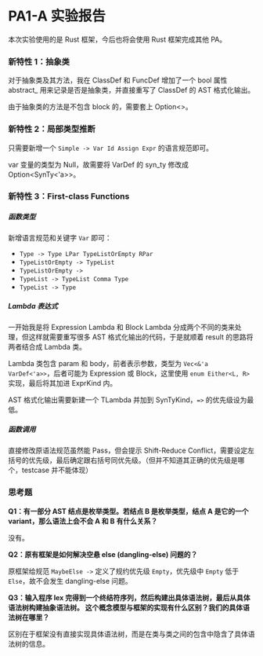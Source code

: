 # PA1-A 实验报告

本次实验使用的是 Rust 框架，今后也将会使用 Rust 框架完成其他 PA。

### 新特性 1：抽象类

对于抽象类及其方法，我在 ClassDef 和 FuncDef 增加了一个 bool 属性 abstract_ 用来记录是否是抽象类，并直接重写了 ClassDef 的 AST 格式化输出。

由于抽象类的方法是不包含 block 的，需要套上 Option<>。

### 新特性 2：局部类型推断

只需要新增一个 `Simple -> Var Id Assign Expr` 的语言规范即可。

var 变量的类型为 Null，故需要将 VarDef 的 syn_ty 修改成 Option<SynTy<'a>>。

### 新特性 3：First-class Functions

##### 函数类型

新增语言规范和关键字 `Var` 即可：

- `Type -> Type LPar TypeListOrEmpty RPar`
- `TypeListOrEmpty -> TypeList`
- `TypeListOrEmpty ->`
- `TypeList -> TypeList Comma Type`
- `TypeList -> Type`

##### Lambda 表达式

一开始我是将 Expression Lambda 和 Block Lambda 分成两个不同的类来处理，但这样就需要重写很多 AST 格式化输出的代码，于是就顺着 result 的思路将两者结合成 Lambda 类。

Lambda 类包含 param 和 body，前者表示参数，类型为 `Vec<&'a VarDef<'a>>`，后者可能为 Expression 或 Block，这里使用 `enum Either<L, R>` 实现，最后将其加进 ExprKind 内。 

AST 格式化输出需要新建一个 TLambda 并加到 SynTyKind，`=>` 的优先级设为最低。

##### 函数调用

直接修改原语法规范虽然能 Pass，但会提示 Shift-Reduce Conflict，需要设定左括号的优先级，最后确定跟右括号同优先级。（但并不知道其正确的优先级是哪个，testcase 并不能体现）

### 思考题

**Q1：有一部分 AST 结点是枚举类型。若结点 B 是枚举类型，结点 A 是它的一个 variant，那么语法上会不会 A 和 B 有什么关系？**

没有。

**Q2：原有框架是如何解决空悬 else (dangling-else) 问题的？**

原框架给规范 `MaybeElse ->` 定义了规约优先级 `Empty`，优先级中 `Empty` 低于 `Else`，故不会发生 dangling-else 问题。

**Q3：输入程序 lex 完得到一个终结符序列，然后构建出具体语法树，最后从具体语法树构建抽象语法树。 这个概念模型与框架的实现有什么区别？我们的具体语法树在哪里？**

区别在于框架没有直接实现具体语法树，而是在类与类之间的包含中隐含了具体语法树的信息。